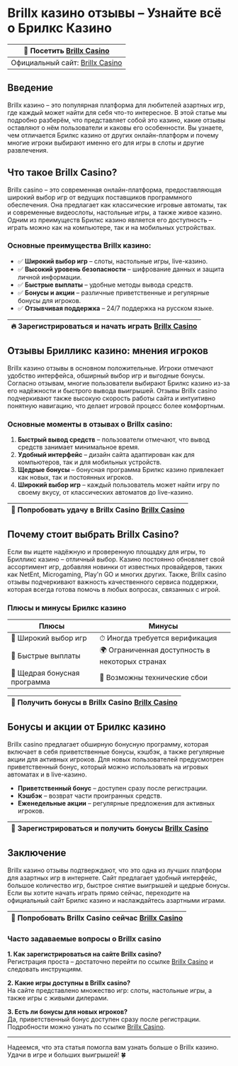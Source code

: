 # Brillx казино отзывы – Узнайте всё о Брилкс Казино

| 🎰 Посетить [Brillx Casino](https://brillx.uno/BRIVK) | 
| --- | 
| Официальный сайт: [Brillx Casino](https://brillx.uno/BRIVK) | 

## Введение
Brillx казино – это популярная платформа для любителей азартных игр, где каждый может найти для себя что-то интересное. В этой статье мы подробно разберём, что представляет собой это казино, какие отзывы оставляют о нём пользователи и каковы его особенности. Вы узнаете, чем отличается Брилкс казино от других онлайн-платформ и почему многие игроки выбирают именно его для игры в слоты и другие развлечения.

## Что такое Brillx Casino? 

Brillx casino – это современная онлайн-платформа, предоставляющая широкий выбор игр от ведущих поставщиков программного обеспечения. Она предлагает как классические игровые автоматы, так и современные видеослоты, настольные игры, а также живое казино. Одним из преимуществ Брилкс казино является его доступность – играть можно как на компьютере, так и на мобильных устройствах.

### Основные преимущества Brillx казино:

- ✅ **Широкий выбор игр** – слоты, настольные игры, live-казино.
- ✅ **Высокий уровень безопасности** – шифрование данных и защита личной информации.
- ✅ **Быстрые выплаты** – удобные методы вывода средств.
- ✅ **Бонусы и акции** – различные приветственные и регулярные бонусы для игроков.
- ✅ **Отзывчивая поддержка** – 24/7 поддержка на русском языке.

| 🔥 **Зарегистрироваться и начать играть** [Brillx Casino](https://brillx.uno/BRIVK) | 
| --- | 

## Отзывы Брилликс казино: мнения игроков

Brillx казино отзывы в основном положительные. Игроки отмечают удобство интерфейса, обширный выбор игр и выгодные бонусы. Согласно отзывам, многие пользователи выбирают Брилкс казино из-за его надёжности и быстрого вывода выигрышей. Отзывы Brillx casino подчеркивают также высокую скорость работы сайта и интуитивно понятную навигацию, что делает игровой процесс более комфортным.

### Основные моменты в отзывах о Brillx casino:

1. **Быстрый вывод средств** – пользователи отмечают, что вывод средств занимает минимальное время.
2. **Удобный интерфейс** – дизайн сайта адаптирован как для компьютеров, так и для мобильных устройств.
3. **Щедрые бонусы** – бонусная программа Брилкс казино привлекает как новых, так и постоянных игроков.
4. **Широкий выбор игр** – каждый пользователь может найти игру по своему вкусу, от классических автоматов до live-казино.

| 🌟 **Попробовать удачу в Brillx Casino** [Brillx Casino](https://brillx.uno/BRIVK) | 
| --- | 

## Почему стоит выбрать Brillx Casino?

Если вы ищете надёжную и проверенную площадку для игры, то Брилликс казино – отличный выбор. Казино постоянно обновляет свой ассортимент игр, добавляя новинки от известных провайдеров, таких как NetEnt, Microgaming, Play'n GO и многих других. Также, Brillx casino отзывы подчеркивают важность качественного сервиса поддержки, которая всегда готова помочь в любых вопросах, связанных с игрой.

### Плюсы и минусы Брилкс казино

| Плюсы | Минусы |
| --- | --- |
| 🎲 Широкий выбор игр | ⏱ Иногда требуется верификация |
| 💸 Быстрые выплаты | 🌍 Ограниченная доступность в некоторых странах |
| 🎁 Щедрая бонусная программа | 🎰 Возможны технические сбои |

| 🎁 **Получить бонусы в Brillx Casino** [Brillx Casino](https://brillx.uno/BRIVK) | 
| --- | 

## Бонусы и акции от Брилкс казино

Brillx casino предлагает обширную бонусную программу, которая включает в себя приветственные бонусы, кэшбэк, а также регулярные акции для активных игроков. Для новых пользователей предусмотрен приветственный бонус, который можно использовать на игровых автоматах и в live-казино.

- **Приветственный бонус** – доступен сразу после регистрации.
- **Кэшбэк** – возврат части проигранных средств.
- **Еженедельные акции** – регулярные предложения для активных игроков.

| 🎉 **Зарегистрироваться и получить бонусы** [Brillx Casino](https://brillx.uno/BRIVK) | 
| --- | 

## Заключение

Brillx казино отзывы подтверждают, что это одна из лучших платформ для азартных игр в интернете. Сайт предлагает удобный интерфейс, большое количество игр, быстрое снятие выигрышей и щедрые бонусы. Если вы хотите начать играть прямо сейчас, переходите на официальный сайт Брилкс казино и наслаждайтесь азартными играми.

| 🎲 **Попробовать Brillx Casino сейчас** [Brillx Casino](https://brillx.uno/BRIVK) | 
| --- | 

### Часто задаваемые вопросы о Brillx casino

**1. Как зарегистрироваться на сайте Brillx casino?**  
Регистрация проста – достаточно перейти по ссылке [Brillx Casino](https://brillx.uno/BRIVK) и следовать инструкциям.

**2. Какие игры доступны в Brillx casino?**  
На сайте представлено множество игр: слоты, настольные игры, а также игры с живыми дилерами.

**3. Есть ли бонусы для новых игроков?**  
Да, приветственный бонус доступен сразу после регистрации. Подробности можно узнать по ссылке [Brillx Casino](https://brillx.uno/BRIVK).

---

Надеемся, что эта статья помогла вам узнать больше о Brillx казино. Удачи в игре и больших выигрышей! 🍀
